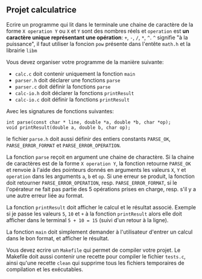 ## Projet calculatrice

Ecrire un programme qui lit dans le terminale une chaine de caractère de la forme
`X operation Y` ou `X` et `Y` sont des nombres réels et `operation` est
**un caractère unique représentant une opération**: `+`, `-`, `/`, `*`, `^`.
`^` signifie "à la puissance", il faut utiliser la foncion `pow` présente
dans l'entête `math.h` et la librairie `libm`

Vous devez organiser votre programme de la manière suivante:
* `calc.c` doit contenir uniquement la fonction `main`
* `parser.h` doit déclarer une fonctions `parse`
* `parser.c` doit définir la fonctions `parse`
* `calc-io.h` doit déclarer la fonctions `printResult`
* `calc-io.c` doit définir la fonctions `printResult`

Avec les signatures de fonctions suivantes:
```
int parse(const char * line, double *a, double *b, char *op);
void printResult(double a, double b, char op);
```
le fichier `parse.h` doit aussi définir des entiers constants `PARSE_OK`,
`PARSE_ERROR_FORMAT` et `PARSE_ERROR_OPERATION`.

La fonction `parse` reçoit en argument une chaine de charactère. Si la chaine
de caractères est de la forme `X operation Y`, la fonction retourne `PARSE_OK` et renvoie à l'aide
des pointeurs donnés en arguments les valeurs `X`, `Y` et `operation` dans les arguments `a`, `b` et `op`.
Si une erreur se produit, la fonction doit retourner `PARSE_ERROR_OPERATION`, resp. `PARSE_ERROR_FORMAT`, si
le l'opérateur ne fait pas partie des 5 opérations prises en charge,
resp. s'il y a une autre erreur liée au format.

La fonction `printResult` doit afficher le calcul et le résultat associé. Exemple si je passe les valeurs `5`, `10` et `+`
à la fonction `printResult` alors elle doit afficher dans le terminal `5 + 10 = 15` (suivi d'un retour à la ligne).

La fonction `main` doit simplement demander à l'utilisateur d'entrer un calcul dans le bon format,
et afficher le résultat.

Vous devez ecrire un `Makefile` qui permet de compiler votre projet. Le Makefile doit aussi contenir une recette pour compiler le fichier `tests.c`, ainsi qu'une recette `clean` qui supprime tous les fichiers temporaires de compilation et les exécutables.
